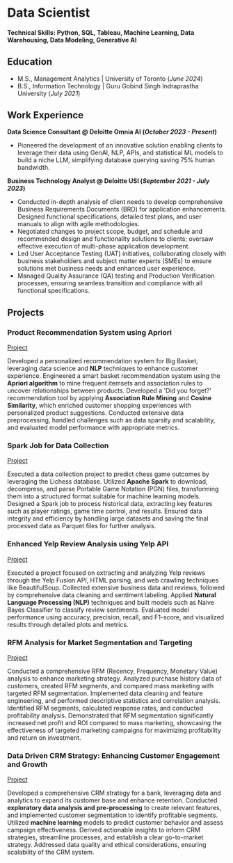 # Data Scientist

#### Technical Skills: Python, SQL, Tableau, Machine Learning, Data Warehousing, Data Modeling, Generative AI

## Education					       		
- M.S., Management Analytics | University of Toronto (_June 2024_)	 			        		
- B.S., Information Technology | Guru Gobind Singh Indraprastha University (_July 2021_)

## Work Experience
**Data Science Consultant @ Deloitte Omnia AI (_October 2023 - Present_)**
- Pioneered the development of an innovative solution enabling clients to leverage their data using GenAI, NLP, APIs, and statistical ML models to build a niche LLM, simplifying database querying saving 75% human bandwidth.

**Business Technology Analyst @ Deloitte USI (_September 2021 - July 2023_)**
- Conducted in-depth analysis of client needs to develop comprehensive Business Requirements Documents (BRD) for application enhancements. Designed functional specifications, detailed test plans, and user manuals to align with agile methodologies.
- Negotiated changes to project scope, budget, and schedule and recommended design and functionality solutions to clients; oversaw effective execution of multi-phase application development.
- Led User Acceptance Testing (UAT) initiatives, collaborating closely with business stakeholders and subject matter experts (SMEs) to ensure solutions met business needs and enhanced user experience.
- Managed Quality Assurance (QA) testing and Production Verification processes, ensuring seamless transition and compliance with all functional specifications.

## Projects
### Product Recommendation System using Apriori
[Project](https://github.com/mridullllll/Product-Recommendation-System/tree/main)

Developed a personalized recommendation system for Big Basket, leveraging data science and **NLP** techniques to enhance customer experience. Engineered a smart basket recommendation system using the **Apriori algorithm** to mine frequent itemsets and association rules to uncover relationships between products. Developed a 'Did you forget?' recommendation tool by applying **Association Rule Mining** and **Cosine Similarity**, which enriched customer shopping experiences with personalized product suggestions. Conducted extensive data preprocessing, handled challenges such as data sparsity and scalability, and evaluated model performance with appropriate metrics.

### Spark Job for Data Collection
[Project](https://github.com/mridullllll/Spark-Job-for-Data-Collection)

Executed a data collection project to predict chess game outcomes by leveraging the Lichess database. Utilized **Apache Spark** to download, decompress, and parse Portable Game Notation (PGN) files, transforming them into a structured format suitable for machine learning models. Designed a Spark job to process historical data, extracting key features such as player ratings, game time control, and results. Ensured data integrity and efficiency by handling large datasets and saving the final processed data as Parquet files for further analysis. 

### Enhanced Yelp Review Analysis using Yelp API
[Project](https://github.com/mridullllll/Enhanced-Yelp-Review-Sentiment-Analysis-Using-Yelp-API/tree/main)

Executed a project focused on extracting and analyzing Yelp reviews through the Yelp Fusion API, HTML parsing, and web crawling techniques like BeautifulSoup. Collected extensive business data and reviews, followed by comprehensive data cleaning and sentiment labeling. Applied **Natural Language Processing (NLP)** techniques and built models such as Naive Bayes Classifier to classify review sentiments. Evaluated model performance using accuracy, precision, recall, and F1-score, and visualized results through detailed plots and metrics.

### RFM Analysis for Market Segmentation and Targeting
[Project](https://github.com/mridullllll/RFM-Analysis-for-Market-Segmentation-and-Targeting)

Conducted a comprehensive RFM (Recency, Frequency, Monetary Value) analysis to enhance marketing strategy. Analyzed purchase history data of customers, created RFM segments, and compared mass marketing with targeted RFM segmentation. Implemented data cleaning and feature engineering, and performed descriptive statistics and correlation analysis. Identified RFM segments, calculated response rates, and conducted profitability analysis. Demonstrated that RFM segmentation significantly increased net profit and ROI compared to mass marketing, showcasing the effectiveness of targeted marketing campaigns for maximizing profitability and return on investment.

### Data Driven CRM Strategy: Enhancing Customer Engagement and Growth
[Project](https://github.com/mridullllll/Data-Driven-CRM-Strategy-Enhancing-Customer-Engagement-and-Growth)

Developed a comprehensive CRM strategy for a bank, leveraging data and analytics to expand its customer base and enhance retention. Conducted **exploratory data analysis and pre-processing** to create relevant features, and implemented customer segmentation to identify profitable segments. Utilized **machine learning** models to predict customer behavior and assess campaign effectiveness. Derived actionable insights to inform CRM strategies, streamline processes, and establish a clear go-to-market strategy. Addressed data quality and ethical considerations, ensuring scalability of the CRM system.
